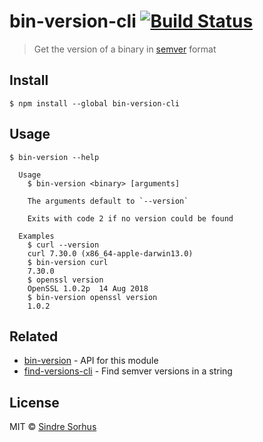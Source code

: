 # bin-version-cli [![Build Status](https://travis-ci.com/sindresorhus/bin-version-cli.svg?branch=master)](https://travis-ci.com/sindresorhus/bin-version-cli)

> Get the version of a binary in [semver](https://github.com/npm/node-semver) format


## Install

```
$ npm install --global bin-version-cli
```


## Usage

```
$ bin-version --help

  Usage
    $ bin-version <binary> [arguments]

    The arguments default to `--version`

    Exits with code 2 if no version could be found

  Examples
    $ curl --version
    curl 7.30.0 (x86_64-apple-darwin13.0)
    $ bin-version curl
    7.30.0
    $ openssl version
    OpenSSL 1.0.2p  14 Aug 2018
    $ bin-version openssl version
    1.0.2
```


## Related

- [bin-version](https://github.com/sindresorhus/bin-version) - API for this module
- [find-versions-cli](https://github.com/sindresorhus/find-versions-cli) - Find semver versions in a string


## License

MIT © [Sindre Sorhus](https://sindresorhus.com)
